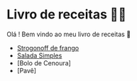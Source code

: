 
# Livro de receitas :man_cook:

Olá ! Bem vindo ao meu livro de receitas :wave:

-   [Strogonoff de frango](https://github.com/duduuwz/atividadeaugustoo/blob/main/receita.md#modo-de-preparo)
-   [Salada Simples](https://github.com/duduuwz/atividadeaugustoo/blob/main/receitasalada.md)
-   [Bolo de Cenoura]
-   [Pavê]
